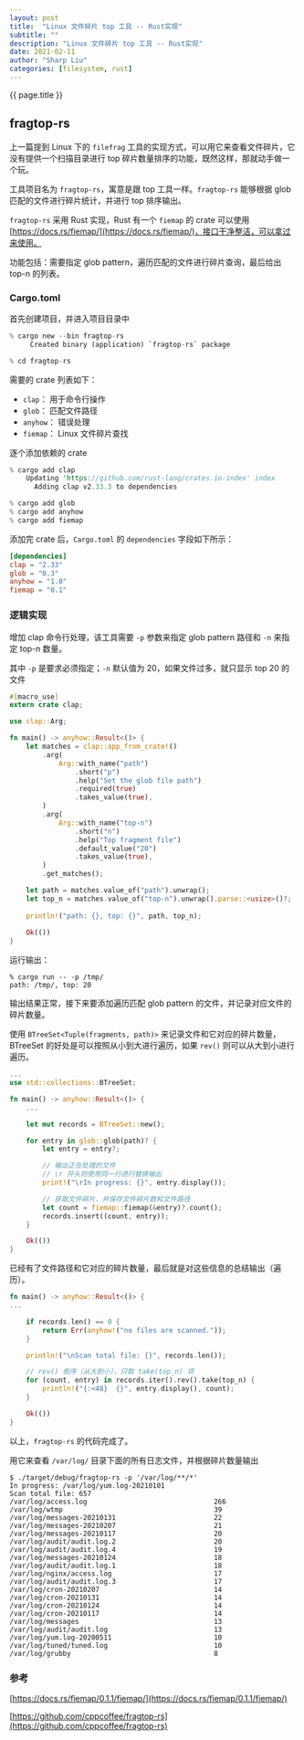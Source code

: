 ```yaml
---
layout: post
title:  "Linux 文件碎片 top 工具 -- Rust实现"
subtitle: ""
description: "Linux 文件碎片 top 工具 -- Rust实现"
date: 2021-02-11
author: "Sharp Liu"
categories: [filesystem, rust]
---
```

{{ page.title }}

## fragtop-rs

上一篇提到 Linux 下的 `filefrag` 工具的实现方式，可以用它来查看文件碎片，它没有提供一个扫描目录进行 top 碎片数量排序的功能，既然这样，那就动手做一个玩。

工具项目名为 `fragtop-rs`，寓意是跟 top 工具一样。`fragtop-rs` 能够根据 glob 匹配的文件进行碎片统计，并进行 top 排序输出。

`fragtop-rs` 采用 Rust 实现，Rust 有一个 `fiemap` 的 crate 可以使用 [https://docs.rs/fiemap/](https://docs.rs/fiemap/)，接口干净整洁，可以拿过来使用。

功能包括：需要指定 glob pattern，遍历匹配的文件进行碎片查询，最后给出 top-n 的列表。


### Cargo.toml

首先创建项目，并进入项目目录中

```rust
% cargo new --bin fragtop-rs
     Created binary (application) `fragtop-rs` package

% cd fragtop-rs
```

需要的 crate 列表如下：

- `clap`： 用于命令行操作
- `glob`： 匹配文件路径
- `anyhow`： 错误处理
- `fiemap`： Linux 文件碎片查找

逐个添加依赖的 crate

```rust
% cargo add clap
    Updating 'https://github.com/rust-lang/crates.io-index' index
      Adding clap v2.33.3 to dependencies

% cargo add glob
% cargo add anyhow
% cargo add fiemap
```

添加完 crate 后，`Cargo.toml` 的 `dependencies` 字段如下所示：

```toml
[dependencies]
clap = "2.33"
glob = "0.3"
anyhow = "1.0"
fiemap = "0.1"
```

### 逻辑实现

增加 clap 命令行处理，该工具需要 `-p` 参数来指定 glob pattern 路径和 `-n` 来指定 top-n 数量。

其中 `-p` 是要求必须指定；`-n` 默认值为 20，如果文件过多，就只显示 top 20 的文件

```rust
#[macro_use]
extern crate clap;

use clap::Arg;

fn main() -> anyhow::Result<()> {
    let matches = clap::app_from_crate!()
        .arg(
            Arg::with_name("path")
                .short("p")
                .help("Set the glob file path")
                .required(true)
                .takes_value(true),
        )
        .arg(
            Arg::with_name("top-n")
                .short("n")
                .help("Top fragment file")
                .default_value("20")
                .takes_value(true),
        )
        .get_matches();

    let path = matches.value_of("path").unwrap();
    let top_n = matches.value_of("top-n").unwrap().parse::<usize>()?;
    
    println!("path: {}, top: {}", path, top_n);
    
    Ok(())
}
```

运行输出：

```
% cargo run -- -p /tmp/
path: /tmp/, top: 20
```

输出结果正常，接下来要添加遍历匹配 glob pattern 的文件，并记录对应文件的碎片数量。

使用 `BTreeSet<Tuple(fragments, path)>` 来记录文件和它对应的碎片数量，BTreeSet 的好处是可以按照从小到大进行遍历，如果 `rev()` 则可以从大到小进行遍历。


```rust
...
use std::collections::BTreeSet;

fn main() -> anyhow::Result<()> {
    ...

    let mut records = BTreeSet::new();

    for entry in glob::glob(path)? {
        let entry = entry?;

        // 输出正在处理的文件
        // \r 开头则使用同一行进行替换输出
        print!("\rIn progress: {}", entry.display());

        // 获取文件碎片，并保存文件碎片数和文件路径
        let count = fiemap::fiemap(&entry)?.count();
        records.insert((count, entry));
    }

    Ok(())
}
```

已经有了文件路径和它对应的碎片数量，最后就是对这些信息的总结输出（遍历）。

```rust
fn main() -> anyhow::Result<()> {
...

    if records.len() == 0 {
        return Err(anyhow!("no files are scanned."));
    }

    println!("\nScan total file: {}", records.len());

    // rev() 倒序（从大到小），只取 take(top_n) 项
    for (count, entry) in records.iter().rev().take(top_n) {
        println!("{:<48}  {}", entry.display(), count);
    }

    Ok(())
}
```

以上，`fragtop-rs` 的代码完成了。

用它来查看 `/var/log/` 目录下面的所有日志文件，并根据碎片数量输出

```shell
$ ./target/debug/fragtop-rs -p '/var/log/**/*'
In progress: /var/log/yum.log-20210101
Scan total file: 657
/var/log/access.log                               266
/var/log/wtmp                                     39
/var/log/messages-20210131                        22
/var/log/messages-20210207                        21
/var/log/messages-20210117                        20
/var/log/audit/audit.log.2                        20
/var/log/audit/audit.log.4                        19
/var/log/messages-20210124                        18
/var/log/audit/audit.log.1                        18
/var/log/nginx/access.log                         17
/var/log/audit/audit.log.3                        17
/var/log/cron-20210207                            14
/var/log/cron-20210131                            14
/var/log/cron-20210124                            14
/var/log/cron-20210117                            14
/var/log/messages                                 13
/var/log/audit/audit.log                          13
/var/log/yum.log-20200511                         10
/var/log/tuned/tuned.log                          10
/var/log/grubby                                   8
```

### 参考

[https://docs.rs/fiemap/0.1.1/fiemap/](https://docs.rs/fiemap/0.1.1/fiemap/)

[https://github.com/cppcoffee/fragtop-rs](https://github.com/cppcoffee/fragtop-rs)


